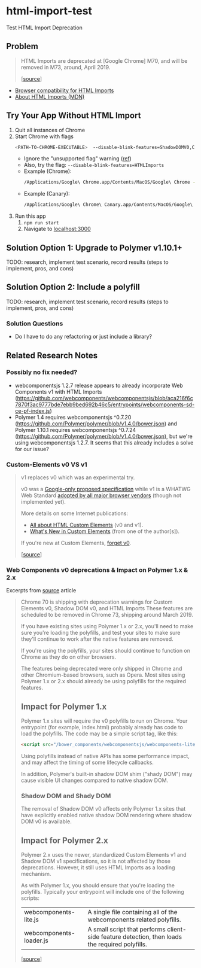 # html-import-test

Test HTML Import Deprecation

## Problem

> HTML Imports are deprecated at [Google Chrome] M70, and will be removed in M73, around, April 2019.
> 
> [[source](https://www.chromestatus.com/feature/5144752345317376)]

- [Browser compatibility for HTML Imports](https://caniuse.com/#search=html%20imports)
- [About HTML Imports (MDN)](https://developer.mozilla.org/en-US/docs/Web/Web_Components/HTML_Imports)


## Try Your App Without HTML Import

1. Quit all instances of Chrome
1. Start Chrome with flags
    ```bash
    <PATH-TO-CHROME-EXECUTABLE>  --disable-blink-features=ShadowDOMV0,CustomElementsV0,HTMLImports
    ```
    - Ignore the "unsupported flag" warning ([ref](https://github.com/TakayoshiKochi/deprecate-style-in-html-imports/issues/7))
    - Also, try the flag: `--disable-blink-features=HTMLImports`
    - Example (Chrome): 
        ```bash
        /Applications/Google\ Chrome.app/Contents/MacOS/Google\ Chrome --disable-blink-features=ShadowDOMV0,CustomElementsV0,HTMLImports
        ```
    - Example (Canary): 
        ```bash
        /Applications/Google\ Chrome\ Canary.app/Contents/MacOS/Google\ Chrome\ Canary --disable-blink-features=ShadowDOMV0,CustomElementsV0,HTMLImports
        ```
1. Run this app
    1. `npm run start`
    1. Navigate to [localhost:3000](localhost:3000)


## Solution Option 1: Upgrade to Polymer v1.10.1+

TODO: research, implement test scenario, record results (steps to implement, pros, and cons)

## Solution Option 2: Include a polyfill

TODO: research, implement test scenario, record results (steps to implement, pros, and cons)

### Solution Questions

- Do I have to do any refactoring or just include a library?


## Related Research Notes

### Possibly no fix needed?

- webcomponentsjs 1.2.7 release appears to already incorporate Web Components v1 with HTML Imports (https://github.com/webcomponents/webcomponentsjs/blob/aca216f6c7870f3ac9777bde7ebb9bed692b46c5/entrypoints/webcomponents-sd-ce-pf-index.js)
- Polymer 1.4 requires webcomponentsjs ^0.7.20 (https://github.com/Polymer/polymer/blob/v1.4.0/bower.json) and Polymer 1.10.1 requires webcomponentsjs ^0.7.24 (https://github.com/Polymer/polymer/blob/v1.4.0/bower.json), but we're using webcomponentsjs 1.2.7. It seems that this already includes a solve for our issue?

### Custom-Elements v0 VS v1

> v1 replaces v0 which was an experimental try.
> 
> v0 was a [Google-only proposed specification](https://www.w3.org/TR/2016/WD-custom-elements-20160226/)
 while v1 is a WHATWG Web Standard [adopted by all major browser vendors](https://developers.google.com/web/fundamentals/getting-started/primers/customelements#historysupport) (though not implemented yet).
> 
> More details on some Internet publications:
> 
> - [All about HTML Custom Elements](https://github.com/shawnbot/custom-elements) (v0 and v1).
> - [What's New in Custom Elements](https://docs.google.com/presentation/d/179IRXRFmDGb3P60OVsoAIsElcaOp__5EuIWLcL8oNos/) (from one of the author[s]).
> 
> If you're new at Custom Elements, [forget v0](https://www.html5rocks.com/en/tutorials/webcomponents/customelements/).
> 
> [[source](https://stackoverflow.com/questions/40323180/what-are-the-differences-between-custom-elements-v0-and-v1#40324051)]

### Web Components v0 deprecations & Impact on Polymer 1.x & 2.x

Excerpts from [source](https://www.polymer-project.org/blog/2018-10-02-webcomponents-v0-deprecations) article

> Chrome 70 is shipping with deprecation warnings for Custom Elements v0, Shadow DOM v0, and HTML Imports These features are scheduled to be removed in Chrome 73, shipping around March 2019.
> 
> If you have existing sites using Polymer 1.x or 2.x, you'll need to make sure you're loading the polyfills, and test your sites to make sure they'll continue to work after the native features are removed.
> 
> If you're using the polyfills, your sites should continue to function on Chrome as they do on other browsers.
> 
> The features being deprecated were only shipped in Chrome and other Chromium-based browsers, such as Opera. Most sites using Polymer 1.x or 2.x should already be using polyfills for the required features.
>
> ## Impact for Polymer 1.x
> 
> Polymer 1.x sites will require the v0 polyfills to run on Chrome. Your entrypoint (for example, index.html) probably already has code to load the polyfills. The code may be a simple script tag, like this:
> 
> ```html
> <script src="/bower_components/webcomponentsjs/webcomponents-lite-min.js"></script>
> ```
> 
> Using polyfills instead of native APIs has some performance impact, and may affect the timing of some lifecycle callbacks.
> 
> In addition, Polymer's built-in shadow DOM shim ("shady DOM") may cause visible UI changes compared to native shadow DOM.
> 
> ### Shadow DOM and Shady DOM
> 
> The removal of Shadow DOM v0 affects only Polymer 1.x sites that have explicitly enabled native shadow DOM rendering where shadow DOM v0 is available.
> 
> ## Impact for Polymer 2.x
> Polymer 2.x uses the newer, standardized Custom Elements v1 and Shadow DOM v1 specifications, so it is not affected by those deprecations. However, it still uses HTML Imports as a loading mechanism.
> 
> As with Polymer 1.x, you should ensure that you're loading the polyfills. Typically your entrypoint will include one of the following scripts:
> 
> |                         |                                                                                                |
> | ----------------------- | ---------------------------------------------------------------------------------------------- |
> | webcomponents-lite.js   | A single file containing all of the webcomponents related polyfills.                           |
> | webcomponents-loader.js | A small script that performs client-side feature detection, then loads the required polyfills. |
> 
> [[source](https://www.polymer-project.org/blog/2018-10-02-webcomponents-v0-deprecations)]
